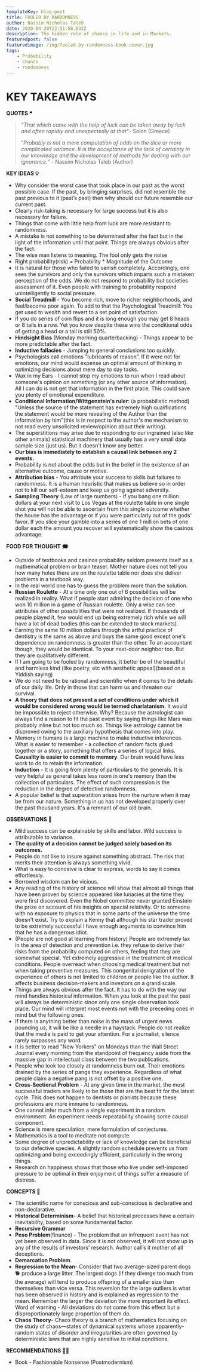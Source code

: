 ```yaml
---
templateKey: blog-post
title: FOOLED BY RANDOMNESS
author: Nassim Nicholas Taleb
date: 2020-04-20T22:51:58.632Z
description: The hidden role of chance in life and in Markets.
featuredpost: false
featuredimage: /img/fooled-by-randomness-book-cover.jpg
tags:
    - Probability
    - chance
    - randomness
---
```


# **KEY TAKEAWAYS**

**QUOTES ❝**

> _"That which came with the help of luck can be taken away by luck and often rapidly and unexpectedly at that"_- Solon (Greece)
>
> “_Probably is not a mere computation of odds on the dice or more complicated variance. It is the acceptance of the lack of certainty in our knowledge and the development of methods for dealing with our ignorance._” - Nassim Nicholas Taleb (Author)

**KEY IDEAS 💡**

-   Why consider the worst case that took place in our past as the worst possible case. If the past, by bringing surprises, did not resemble the past previous to it (past’s past) then why should our future resemble our current past.
-   Clearly risk-taking is necessary for large success but it is also necessary for failure.
-   Things that come with little help from luck are more resistant to randomness.
-   A mistake is not something to be determined after the fact but in the light of the information until that point. Things are always obvious after the fact.
-   The wise man listens to meaning. The fool only gets the noise
-   Right probability(risk) = Probability \* Magnitude of the Outcome
-   It is natural for those who failed to vanish completely. Accordingly, one sees the survivors and only the survivors which imparts such a mistaken perception of the odds. We do not respond to probability but societies assessment of it. Even people with training to probability respond unintelligently to social pressure.
-   **Social Treadmill** - You become rich, move to richer neighborhoods, and feel/become poor again. To add to that the Psychological Treadmill: You get used to wealth and revert to a set point of satisfaction.
-   If you do series of coin flips and it is long enough you may get 8 heads or 8 tails in a row. Yet you know despite these wins the conditional odds of getting a head or a tail is still 50%.
-   **Hindsight Bias** (Monday morning quarterbacking) - Things appear to be more predictable after the fact.
-   **Inductive fallacies** - Jumping to general conclusions too quickly.
-   Psychologists call emotions "lubricants of reason”. If it were not for emotions, our mind would expense un optimal amount of thinking in optimizing decisions about mere day to day tasks.
-   Wax in my Ears - I cannot stop my emotions to run when I read about someone's opinion on something (or any other source of information). All I can do is not get that information in the first place. This could save you plenty of emotional expenditure.
-   **Conditional Information/Wittgenstein's ruler**: (a probabilistic method) "Unless the source of the statement has extremely high qualifications the statement would be more revealing of the Author than the information by him"(this is in respect to the author's me mechanism to not read every unsolicited review/opinion about their writing).
-   The superstitions may arise due to responding to our ingrained (also like other animals) statistical machinery that usually has a very small data sample size (just us). But it doesn't know any better.
-   **Our bias is immediately to establish a causal link between any 2 events.**
-   Probability is not about the odds but in the belief in the existence of an alternative outcome, cause or motive.
-   **Attribution bias** - You attribute your success to skills but failures to randomness. It is a human heuristic that makes us believe so in order not to kill our self-esteem and keep us going against adversity.
-   **Sampling Theory** (Law of large numbers) - If you bang one million dollars at your next visit to Los Vegas at the roulette table in one single shot you will not be able to ascertain from this single outcome whether the house has the advantage or if you were particularly out of the gods' favor. If you slice your gamble into a series of one 1 million bets of one dollar each the amount you recover will systematically show the casinos advantage.

**FOOD FOR THOUGHT 🗯**

-   Outside of textbooks and casinos probability seldom presents itself as a mathematical problem or brain teaser. Mother nature does not tell you how many holes there are on the roulette table nor does she deliver problems in a textbook way.
-   In the real world one has to guess the problem more than the solution.
-   **Russian Roulette** - At a time only one out of 6 possibilities will be realized in reality. What if people start admiring the decision of one who won 10 million in a game of Russian roulette. Only a wise can see attributes of other possibilities that were not realized. If thousands of people played it, few would end up being extremely rich while we will have a lot of dead bodies (this can be extended to stock markets).
-   Earning the same 10 million dollars through the artful practice of dentistry is the same as above and buys the same good except one's dependence on randomness is greater than the other. To an accountant though, they would be identical. To your next-door neighbor too. But they are qualitatively different.
-   If I am going to be fooled by randomness, it better be of the beautiful and harmless kind (like poetry, etc with aesthetic appeal)(based on a Yiddish saying)
-   We do not need to be rational and scientific when it comes to the details of our daily life. Only in those that can harm us and threaten our survival.
-   **A theory that does not present a set of conditions under which it would be considered wrong would be termed charlatanism.** It would be impossible to reject otherwise. Why? Because the astrologist can always find a reason to fit the past event by saying things like Mars was probably inline but not too much so. Things like astrology cannot be disproved owing to the auxiliary hypothesis that comes into play.
-   Memory in humans is a large machine to make inductive inferences. What is easier to remember - a collection of random facts glued together or a story, something that offers a series of logical links. **Causality is easier to commit to memory**. Our brain would have less work to do to retain the information.
-   **Induction** - It is going from plenty of particulars to the generals. It is very helpful as general takes less room in one's memory than the collection of particulars. The effect of such compression is the reduction in the degree of detective randomness.
-   A popular belief is that superstition arises from the nurture when it may be from our nature. Something in us has not developed properly over the past thousand years. It's a remnant of our old brain.

**OBSERVATIONS 👀**

-   Mild success can be explainable by skills and labor. Wild success is attributable to variance.
-   **The quality of a decision cannot be judged solely based on its outcomes.**
-   People do not like to insure against something abstract. The risk that merits their attention is always something vivid.
-   What is easy to conceive is clear to express, words to say it comes effortlessly.
-   Borrowed wisdom can be vicious.
-   Any reading of the history of science will show that almost all things that have been proven by science appeared like lunacies at the time they were first discovered. Even the Nobel committee never granted Einstein the prize on account of his insights on special relativity. Or to someone with no exposure to physics that in some parts of the universe the time doesn't exist. Try to explain a Kenny that although his star trader proved to be extremely successful I have enough arguments to convince him that he has a dangerous idiot.
-   (People are not good at learning from history) People are extremely lax in the area of detection and prevention i.e. they refuse to derive their risks from the probability computed on others, feeling that they are somewhat special. Yet extremely aggressive in the treatment of medical conditions. People overreact when choosing medical treatment but not when taking preventive measures. This congenital denigration of the experience of others is not limited to children or people like the author. It affects business decision-makers and investors on a grand scale.
-   Things are always obvious after the fact. It has to do with the way our mind handles historical information. When you look at the past the past will always be deterministic since only one single observation took place. Our mind will interpret most events not with the preceding ones in mind but the following ones.
-   If there is anything better than noise in the mass of urgent news pounding us, it will be like a needle in a haystack. People do not realize that the media is paid to get your attention. For a journalist, silence rarely surpasses any word.
-   It is better to read "New Yorkers" on Mondays than the Wall Street Journal every morning from the standpoint of frequency aside from the massive gap in intellectual class between the two publications.
-   People who look too closely at randomness burn out. Their emotions drained by the series of pangs they experience. Regardless of what people claim a negative pang is not offset by a positive one.
-   **Cross-Sectional Problem** - At any given time in the market, the most successful traders are likely to be those that are the best fit for the latest cycle. This does not happen to dentists or pianists because these professions are more immune to randomness.
-   One cannot infer much from a single experiment in a random environment. An experiment needs repeatability showing some causal component.
-   Science is mere speculation, mere formulation of conjectures.
-   Mathematics is a tool to meditate not compute.
-   Some degree of unpredictability or lack of knowledge can be beneficial to our defective species. A slightly random schedule prevents us from optimizing and being exceedingly efficient, particularly in the wrong things.
-   Research on happiness shows that those who live under self-imposed pressure to be optimal in their enjoyment of things suffer a measure of distress.

**CONCEPTS 🧪**

-   The scientific name for conscious and sub-conscious is declarative and non-declarative.
-   **Historical Determinism**- A belief that historical processes have a certain inevitability, based on some fundamental factor.
-   **Recursive Grammar**
-   **Peso Problem**(finance) - The problem that an infrequent event has not yet been observed in data. Since it is not observed, it will not show up in any of the results of investors’ research. Author call’s it mother of all deceptions.
-   **Demarcation Problem**.
-   **Regression to the Mean**- Consider that two average-sized parent dogs 🐕 produce a large litter. The largest dogs (if they diverge too much from the average) will tend to produce offspring of a smaller size than themselves than vice versa. This reversion for the large outliers is what has been observed in history and is explained as regression to the mean. Remember the larger the deviation the more important its effect. Word of warning - All deviations do not come from this effect but a disproportionately large proportion of them do.
-   **Chaos Theory**- Chaos theory is a branch of mathematics focusing on the study of chaos—states of dynamical systems whose apparently-random states of disorder and irregularities are often governed by deterministic laws that are highly sensitive to initial conditions.

**RECOMMENDATIONS 💁‍♂️**

-   Book - Fashionable Nonsense (Postmodernism)
